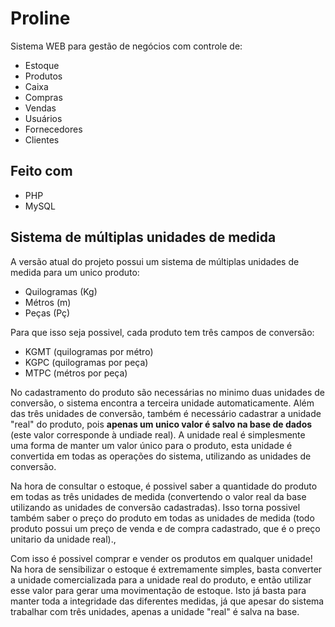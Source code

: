 # Proline
Sistema WEB para gestão de negócios com controle de:
* Estoque
* Produtos
* Caixa
* Compras
* Vendas
* Usuários
* Fornecedores
* Clientes

## Feito com
* PHP
* MySQL

## Sistema de múltiplas unidades de medida
A versão atual do projeto possui um sistema de múltiplas unidades de medida para um unico produto:
* Quilogramas (Kg)
* Métros (m)
* Peças (Pç)

Para que isso seja possivel, cada produto tem três campos de conversão:
* KGMT (quilogramas por métro)
* KGPC (quilogramas por peça)
* MTPC (métros por peça)

No cadastramento do produto são necessárias no minimo duas unidades de conversão, o sistema encontra a terceira unidade automaticamente.
Além das três unidades de conversão, também é necessário cadastrar a unidade "real" do produto, pois **apenas um unico valor é salvo na base de dados** (este valor corresponde à undiade real).
A unidade real é simplesmente uma forma de manter um valor único para o produto, esta unidade é convertida em todas as operações do sistema, utilizando as unidades de conversão.

Na hora de consultar o estoque, é possivel saber a quantidade do produto em todas as três unidades de medida (convertendo o valor real da base utilizando as unidades de conversão cadastradas).
Isso torna possivel também saber o preço do produto em todas as unidades de medida (todo produto possui um preço de venda e de compra cadastrado, que é o preço unitario da unidade real).,

Com isso é possivel comprar e vender os produtos em qualquer unidade!
Na hora de sensibilizar o estoque é extremamente simples, basta converter a unidade comercializada para a unidade real do produto, e então utilizar esse valor para gerar uma movimentação de estoque.
Isto já basta para manter toda a integridade das diferentes medidas, já que apesar do sistema trabalhar com três unidades, apenas a unidade "real" é salva na base.
